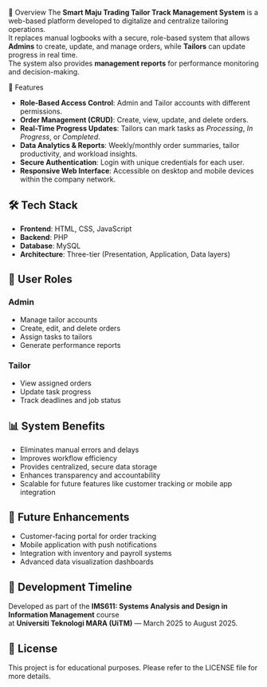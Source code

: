 📌 Overview
The **Smart Maju Trading Tailor Track Management System** is a web-based platform developed to digitalize and centralize tailoring operations.  
It replaces manual logbooks with a secure, role-based system that allows **Admins** to create, update, and manage orders, while **Tailors** can update progress in real time.  
The system also provides **management reports** for performance monitoring and decision-making.

🎯 Features
- **Role-Based Access Control**: Admin and Tailor accounts with different permissions.
- **Order Management (CRUD)**: Create, view, update, and delete orders.
- **Real-Time Progress Updates**: Tailors can mark tasks as *Processing*, *In Progress*, or *Completed*.
- **Data Analytics & Reports**: Weekly/monthly order summaries, tailor productivity, and workload insights.
- **Secure Authentication**: Login with unique credentials for each user.
- **Responsive Web Interface**: Accessible on desktop and mobile devices within the company network.

## 🛠️ Tech Stack
- **Frontend**: HTML, CSS, JavaScript
- **Backend**: PHP
- **Database**: MySQL
- **Architecture**: Three-tier (Presentation, Application, Data layers)

## 👥 User Roles
### Admin
- Manage tailor accounts
- Create, edit, and delete orders
- Assign tasks to tailors
- Generate performance reports

### Tailor
- View assigned orders
- Update task progress
- Track deadlines and job status

## 📊 System Benefits
- Eliminates manual errors and delays
- Improves workflow efficiency
- Provides centralized, secure data storage
- Enhances transparency and accountability
- Scalable for future features like customer tracking or mobile app integration

## 🚀 Future Enhancements
- Customer-facing portal for order tracking
- Mobile application with push notifications
- Integration with inventory and payroll systems
- Advanced data visualization dashboards

## 📅 Development Timeline
Developed as part of the **IMS611: Systems Analysis and Design in Information Management** course  
at **Universiti Teknologi MARA (UiTM)** — March 2025 to August 2025.

## 📜 License
This project is for educational purposes. Please refer to the LICENSE file for more details.
